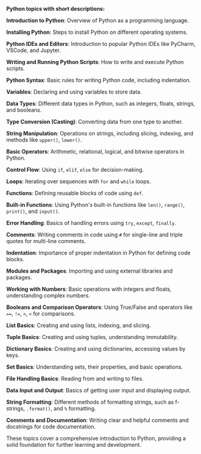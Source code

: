 **Python topics with short descriptions:**

**Introduction to Python**:
Overview of Python as a programming language.

**Installing Python**: 
Steps to install Python on different operating systems.

**Python IDEs and Editors**: 
Introduction to popular Python IDEs like PyCharm, VSCode, and Jupyter.

**Writing and Running Python Scripts**: 
How to write and execute Python scripts.

 **Python Syntax**: 
 Basic rules for writing Python code, including indentation.

 **Variables**: 
 Declaring and using variables to store data.

 **Data Types**: 
 Different data types in Python, such as integers, floats, strings, and booleans.

 **Type Conversion (Casting)**: 
 Converting data from one type to another.

 **String Manipulation**:
 Operations on strings, including slicing, indexing, and methods like `upper()`, `lower()`.
 
 **Basic Operators**:
 Arithmetic, relational, logical, and bitwise operators in Python.
 
 **Control Flow**: 
 Using `if`, `elif`, `else` for decision-making.

**Loops**:
Iterating over sequences with `for` and `while` loops.

**Functions**:
Defining reusable blocks of code using `def`.

**Built-in Functions**: 
Using Python's built-in functions like `len()`, `range()`, `print()`, and `input()`.

**Error Handling**:
Basics of handling errors using `try`, `except`, `finally`.

 **Comments**:
 Writing comments in code using `#` for single-line and triple quotes for multi-line comments.

 **Indentation**:
 Importance of proper indentation in Python for defining code blocks.

 **Modules and Packages**: 
 Importing and using external libraries and packages.

 **Working with Numbers**:
 Basic operations with integers and floats, understanding complex numbers.

 **Booleans and Comparison Operators**: 
 Using True/False and operators like `==`, `!=`, `>`, `<` for comparisons.

 **List Basics**: 
 Creating and using lists, indexing, and slicing.

 **Tuple Basics**: 
 Creating and using tuples, understanding immutability.

 **Dictionary Basics**: 
 Creating and using dictionaries, accessing values by keys.

 **Set Basics**:
 Understanding sets, their properties, and basic operations.

 **File Handling Basics**: 
 Reading from and writing to files.

 **Data Input and Output**: 
 Basics of getting user input and displaying output.

 **String Formatting**: 
 Different methods of formatting strings, such as f-strings, `.format()`, and `%` formatting.

 **Comments and Documentation**: 
 Writing clear and helpful comments and docstrings for code documentation.

These topics cover a comprehensive introduction to Python, providing a solid foundation for further learning and development.
